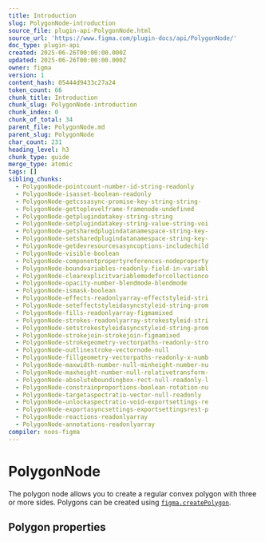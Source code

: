 ```yaml
---
title: Introduction
slug: PolygonNode-introduction
source_file: plugin-api-PolygonNode.html
source_url: 'https://www.figma.com/plugin-docs/api/PolygonNode/'
doc_type: plugin-api
created: 2025-06-26T00:00:00.000Z
updated: 2025-06-26T00:00:00.000Z
owner: figma
version: 1
content_hash: 05444d9433c27a24
token_count: 66
chunk_title: Introduction
chunk_slug: PolygonNode-introduction
chunk_index: 0
chunk_of_total: 34
parent_file: PolygonNode.md
parent_slug: PolygonNode
char_count: 231
heading_level: h3
chunk_type: guide
merge_type: atomic
tags: []
sibling_chunks:
  - PolygonNode-pointcount-number-id-string-readonly
  - PolygonNode-isasset-boolean-readonly
  - PolygonNode-getcssasync-promise-key-string-string-
  - PolygonNode-gettoplevelframe-framenode-undefined
  - PolygonNode-getplugindatakey-string-string
  - PolygonNode-setplugindatakey-string-value-string-voi
  - PolygonNode-getsharedplugindatanamespace-string-key-
  - PolygonNode-setsharedplugindatanamespace-string-key-
  - PolygonNode-getdevresourcesasyncoptions-includechild
  - PolygonNode-visible-boolean
  - PolygonNode-componentpropertyreferences-nodeproperty
  - PolygonNode-boundvariables-readonly-field-in-variabl
  - PolygonNode-clearexplicitvariablemodeforcollectionco
  - PolygonNode-opacity-number-blendmode-blendmode
  - PolygonNode-ismask-boolean
  - PolygonNode-effects-readonlyarray-effectstyleid-stri
  - PolygonNode-seteffectstyleidasyncstyleid-string-prom
  - PolygonNode-fills-readonlyarray-figmamixed
  - PolygonNode-strokes-readonlyarray-strokestyleid-stri
  - PolygonNode-setstrokestyleidasyncstyleid-string-prom
  - PolygonNode-strokejoin-strokejoin-figmamixed
  - PolygonNode-strokegeometry-vectorpaths-readonly-stro
  - PolygonNode-outlinestroke-vectornode-null
  - PolygonNode-fillgeometry-vectorpaths-readonly-x-numb
  - PolygonNode-maxwidth-number-null-minheight-number-nu
  - PolygonNode-maxheight-number-null-relativetransform-
  - PolygonNode-absoluteboundingbox-rect-null-readonly-l
  - PolygonNode-constrainproportions-boolean-rotation-nu
  - PolygonNode-targetaspectratio-vector-null-readonly
  - PolygonNode-unlockaspectratio-void-exportsettings-re
  - PolygonNode-exportasyncsettings-exportsettingsrest-p
  - PolygonNode-reactions-readonlyarray
  - PolygonNode-annotations-readonlyarray
compiler: noos-figma
---
```


# PolygonNode

The polygon node allows you to create a regular convex polygon with three or more sides. Polygons can be created using [`figma.createPolygon`](/plugin-docs/api/properties/figma-createpolygon/).

## Polygon properties
